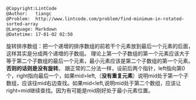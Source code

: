 ```
@Copyright:LintCode
@Author:   tiangc
@Problem:  http://www.lintcode.com/problem/find-minimum-in-rotated-sorted-array
@Language: Markdown
@Datetime: 17-01-02 02:50
```

旋转排序数组：把一个递增的排序数组的前若干个元素放到最后一个元素的后面，这样其实是分成两个递增的子数组。
理论上第一个子数组的第一个元素应该大于等于第二个子数组的最后一个元素，最小元素应该是第二个子数组的第一个元素。**否则的话则是没有旋转**。
跟正常的二分法一样，设前后两个指针，left指向第0个，right指向最后一个，如果mid>left,（**没有重复元素**）说明mid处于第一个子数组，应该往mid右边查找。如果mid<left,说明mid处于第二个数组，应该让right=mid继续查找。因为有可能是mid刚好处于最小元素位置。